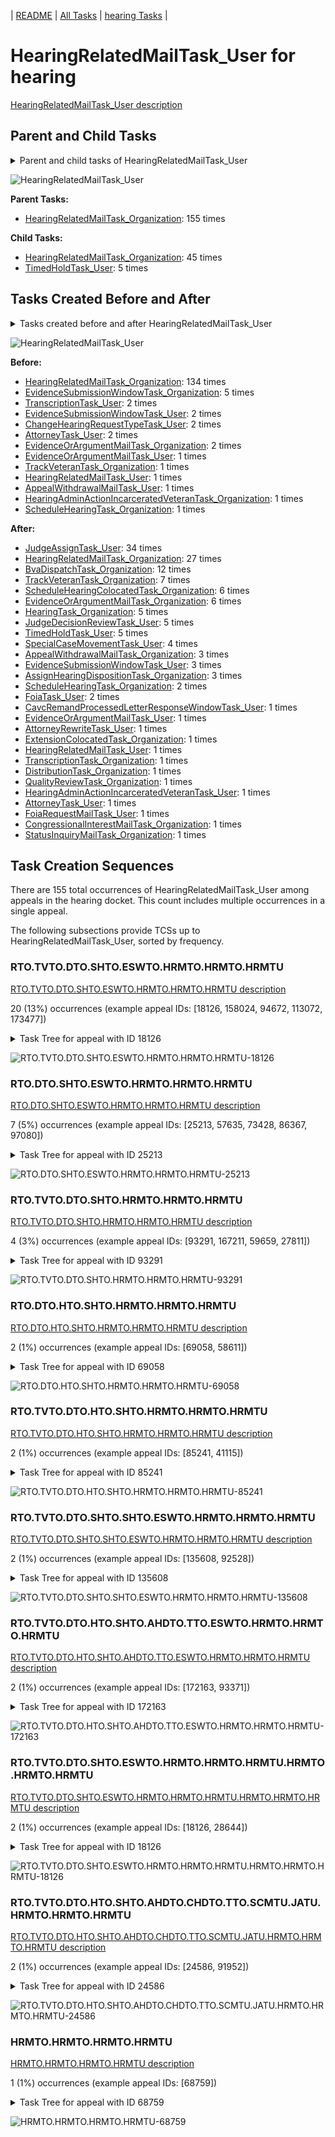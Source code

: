 <!-- DO NOT EDIT THIS FILE.  This file is autogenerated. -->
| [README](../README.md) | [All Tasks](../alltasks.md) | [hearing Tasks](tasklist.md) |

# HearingRelatedMailTask_User for hearing

[HearingRelatedMailTask_User description](../descr/HearingRelatedMailTask_User.md)

## Parent and Child Tasks

<details><summary markdown='span'>Parent and child tasks of HearingRelatedMailTask_User
</summary>

```
digraph G {
rankdir=LR;
node [shape=box]
"HearingRelatedMailTask_User" -> "HearingRelatedMailTask_Organization" [label=45]
"HearingRelatedMailTask_User" -> "TimedHoldTask_User" [label=5]
"HearingRelatedMailTask_Organization" -> "HearingRelatedMailTask_User" [label=155]
}
```
</details>

![HearingRelatedMailTask_User](dot/HearingRelatedMailTask_User-parentchild.dot.png)

**Parent Tasks:**

   * [HearingRelatedMailTask_Organization](HearingRelatedMailTask_Organization.md): 155 times

**Child Tasks:**

   * [HearingRelatedMailTask_Organization](HearingRelatedMailTask_Organization.md): 45 times
   * [TimedHoldTask_User](TimedHoldTask_User.md): 5 times

## Tasks Created Before and After

<details><summary markdown='span'>Tasks created before and after HearingRelatedMailTask_User</summary>

```
digraph G {
rankdir=LR;

"HearingRelatedMailTask_User" -> "JudgeAssignTask_User" [label=34]
"HearingRelatedMailTask_User" -> "HearingRelatedMailTask_Organization" [label=27]
"HearingRelatedMailTask_User" -> "BvaDispatchTask_Organization" [label=12]
"HearingRelatedMailTask_User" -> "TrackVeteranTask_Organization" [label=7]
"HearingRelatedMailTask_User" -> "ScheduleHearingColocatedTask_Organization" [label=6]
"HearingRelatedMailTask_User" -> "EvidenceOrArgumentMailTask_Organization" [label=6]
"HearingRelatedMailTask_User" -> "TimedHoldTask_User" [label=5]
"HearingRelatedMailTask_User" -> "JudgeDecisionReviewTask_User" [label=5]
"HearingRelatedMailTask_User" -> "HearingTask_Organization" [label=5]
"HearingRelatedMailTask_User" -> "SpecialCaseMovementTask_User" [label=4]
"HearingRelatedMailTask_User" -> "EvidenceSubmissionWindowTask_User" [label=3]
"HearingRelatedMailTask_User" -> "AssignHearingDispositionTask_Organization" [label=3]
"HearingRelatedMailTask_User" -> "AppealWithdrawalMailTask_Organization" [label=3]
"HearingRelatedMailTask_User" -> "ScheduleHearingTask_Organization" [label=2]
"HearingRelatedMailTask_User" -> "FoiaTask_User" [label=2]
"HearingRelatedMailTask_User" -> "TranscriptionTask_Organization" [label=1]
"HearingRelatedMailTask_User" -> "StatusInquiryMailTask_Organization" [label=1]
"HearingRelatedMailTask_User" -> "QualityReviewTask_Organization" [label=1]
"HearingRelatedMailTask_User" -> "HearingRelatedMailTask_User" [label=1]
"HearingRelatedMailTask_User" -> "HearingAdminActionIncarceratedVeteranTask_User" [label=1]
"HearingRelatedMailTask_User" -> "FoiaRequestMailTask_User" [label=1]
"HearingRelatedMailTask_User" -> "ExtensionColocatedTask_Organization" [label=1]
"HearingRelatedMailTask_User" -> "EvidenceOrArgumentMailTask_User" [label=1]
"HearingRelatedMailTask_User" -> "DistributionTask_Organization" [label=1]
"HearingRelatedMailTask_User" -> "CongressionalInterestMailTask_Organization" [label=1]
"HearingRelatedMailTask_User" -> "CavcRemandProcessedLetterResponseWindowTask_User" [label=1]
"HearingRelatedMailTask_User" -> "AttorneyTask_User" [label=1]
"HearingRelatedMailTask_User" -> "AttorneyRewriteTask_User" [label=1]
"HearingRelatedMailTask_Organization" -> "HearingRelatedMailTask_User" [label=134]
"EvidenceSubmissionWindowTask_Organization" -> "HearingRelatedMailTask_User" [label=5]
"TranscriptionTask_User" -> "HearingRelatedMailTask_User" [label=2]
"EvidenceSubmissionWindowTask_User" -> "HearingRelatedMailTask_User" [label=2]
"EvidenceOrArgumentMailTask_Organization" -> "HearingRelatedMailTask_User" [label=2]
"ChangeHearingRequestTypeTask_User" -> "HearingRelatedMailTask_User" [label=2]
"AttorneyTask_User" -> "HearingRelatedMailTask_User" [label=2]
"TrackVeteranTask_Organization" -> "HearingRelatedMailTask_User" [label=1]
"ScheduleHearingTask_Organization" -> "HearingRelatedMailTask_User" [label=1]
"HearingRelatedMailTask_User" -> "HearingRelatedMailTask_User" [label=1]
"HearingAdminActionIncarceratedVeteranTask_Organization" -> "HearingRelatedMailTask_User" [label=1]
"EvidenceOrArgumentMailTask_User" -> "HearingRelatedMailTask_User" [label=1]
"AppealWithdrawalMailTask_User" -> "HearingRelatedMailTask_User" [label=1]
}
```
</details>

![HearingRelatedMailTask_User](dot/HearingRelatedMailTask_User.dot.png)

**Before:**

   * [HearingRelatedMailTask_Organization](HearingRelatedMailTask_Organization.md): 134 times
   * [EvidenceSubmissionWindowTask_Organization](EvidenceSubmissionWindowTask_Organization.md): 5 times
   * [TranscriptionTask_User](TranscriptionTask_User.md): 2 times
   * [EvidenceSubmissionWindowTask_User](EvidenceSubmissionWindowTask_User.md): 2 times
   * [ChangeHearingRequestTypeTask_User](ChangeHearingRequestTypeTask_User.md): 2 times
   * [AttorneyTask_User](AttorneyTask_User.md): 2 times
   * [EvidenceOrArgumentMailTask_Organization](EvidenceOrArgumentMailTask_Organization.md): 2 times
   * [EvidenceOrArgumentMailTask_User](EvidenceOrArgumentMailTask_User.md): 1 times
   * [TrackVeteranTask_Organization](TrackVeteranTask_Organization.md): 1 times
   * [HearingRelatedMailTask_User](HearingRelatedMailTask_User.md): 1 times
   * [AppealWithdrawalMailTask_User](AppealWithdrawalMailTask_User.md): 1 times
   * [HearingAdminActionIncarceratedVeteranTask_Organization](HearingAdminActionIncarceratedVeteranTask_Organization.md): 1 times
   * [ScheduleHearingTask_Organization](ScheduleHearingTask_Organization.md): 1 times

**After:**

   * [JudgeAssignTask_User](JudgeAssignTask_User.md): 34 times
   * [HearingRelatedMailTask_Organization](HearingRelatedMailTask_Organization.md): 27 times
   * [BvaDispatchTask_Organization](BvaDispatchTask_Organization.md): 12 times
   * [TrackVeteranTask_Organization](TrackVeteranTask_Organization.md): 7 times
   * [ScheduleHearingColocatedTask_Organization](ScheduleHearingColocatedTask_Organization.md): 6 times
   * [EvidenceOrArgumentMailTask_Organization](EvidenceOrArgumentMailTask_Organization.md): 6 times
   * [HearingTask_Organization](HearingTask_Organization.md): 5 times
   * [JudgeDecisionReviewTask_User](JudgeDecisionReviewTask_User.md): 5 times
   * [TimedHoldTask_User](TimedHoldTask_User.md): 5 times
   * [SpecialCaseMovementTask_User](SpecialCaseMovementTask_User.md): 4 times
   * [AppealWithdrawalMailTask_Organization](AppealWithdrawalMailTask_Organization.md): 3 times
   * [EvidenceSubmissionWindowTask_User](EvidenceSubmissionWindowTask_User.md): 3 times
   * [AssignHearingDispositionTask_Organization](AssignHearingDispositionTask_Organization.md): 3 times
   * [ScheduleHearingTask_Organization](ScheduleHearingTask_Organization.md): 2 times
   * [FoiaTask_User](FoiaTask_User.md): 2 times
   * [CavcRemandProcessedLetterResponseWindowTask_User](CavcRemandProcessedLetterResponseWindowTask_User.md): 1 times
   * [EvidenceOrArgumentMailTask_User](EvidenceOrArgumentMailTask_User.md): 1 times
   * [AttorneyRewriteTask_User](AttorneyRewriteTask_User.md): 1 times
   * [ExtensionColocatedTask_Organization](ExtensionColocatedTask_Organization.md): 1 times
   * [HearingRelatedMailTask_User](HearingRelatedMailTask_User.md): 1 times
   * [TranscriptionTask_Organization](TranscriptionTask_Organization.md): 1 times
   * [DistributionTask_Organization](DistributionTask_Organization.md): 1 times
   * [QualityReviewTask_Organization](QualityReviewTask_Organization.md): 1 times
   * [HearingAdminActionIncarceratedVeteranTask_User](HearingAdminActionIncarceratedVeteranTask_User.md): 1 times
   * [AttorneyTask_User](AttorneyTask_User.md): 1 times
   * [FoiaRequestMailTask_User](FoiaRequestMailTask_User.md): 1 times
   * [CongressionalInterestMailTask_Organization](CongressionalInterestMailTask_Organization.md): 1 times
   * [StatusInquiryMailTask_Organization](StatusInquiryMailTask_Organization.md): 1 times

## Task Creation Sequences

There are 155 total occurrences of HearingRelatedMailTask_User among appeals in the hearing docket.  This count includes multiple occurrences in a single appeal.

The following subsections provide TCSs up to HearingRelatedMailTask_User, sorted by frequency.

### RTO.TVTO.DTO.SHTO.ESWTO.HRMTO.HRMTO.HRMTU

[RTO.TVTO.DTO.SHTO.ESWTO.HRMTO.HRMTO.HRMTU description](../descr/RTO.TVTO.DTO.SHTO.ESWTO.HRMTO.HRMTO.HRMTU.md)

20 (13%) occurrences (example appeal IDs: [18126, 158024, 94672, 113072, 173477])

<details><summary markdown='span'>Task Tree for appeal with ID 18126</summary>

```
@startuml
skinparam {
  ObjectBorderColor #555
  ObjectBorderThickness 0
  ObjectFontStyle bold
  ObjectFontSize 14
  ObjectAttributeFontColor #333
  ObjectAttributeFontSize 12
}
  object 0.RootTask #8dd3c7 {
Organization
}
  object 1.TrackVeteranTask #bebada {
Organization
}
  object 2.DistributionTask #ffffb3 {
Organization
}
  object 3.HearingTask #fb8072 {
Organization
}
  object 4.ScheduleHearingTask #80b1d3 {
Organization
}
  object 5.HearingAdminActionVerifyAddressTask #ffed6f {
Organization
}
  object 6.AssignHearingDispositionTask #8dd3c7 {
Organization
}
  object 7.EvidenceSubmissionWindowTask #fccde5 {
Organization
}
  object 8.HearingRelatedMailTask #8dd3c7 {
Organization
}
  object 9.HearingRelatedMailTask #8dd3c7 {
Organization
}
  object 10.HearingRelatedMailTask #8dd3c7 {
User  <back:white>    </back>
}
  object 11.HearingRelatedMailTask #8dd3c7 {
Organization
}
  object 12.HearingRelatedMailTask #8dd3c7 {
Organization
}
  object 13.HearingRelatedMailTask #8dd3c7 {
User  <back:white>    </back>
}
  object 14.HearingRelatedMailTask #8dd3c7 {
Organization
}
  object 15.JudgeAssignTask #ccebc5 {
User
}
  object 16.JudgeDecisionReviewTask #d9d9d9 {
User
}
  object 17.AttorneyTask #bc80bd {
User
}
  object 18.BvaDispatchTask #b3de69 {
Organization
}
  object 19.BvaDispatchTask #b3de69 {
User
}
0.RootTask -- 1.TrackVeteranTask
0.RootTask -- 2.DistributionTask
2.DistributionTask -- 3.HearingTask
3.HearingTask -- 4.ScheduleHearingTask
4.ScheduleHearingTask -- 5.HearingAdminActionVerifyAddressTask
3.HearingTask -- 6.AssignHearingDispositionTask
2.DistributionTask -- 7.EvidenceSubmissionWindowTask
2.DistributionTask -- 8.HearingRelatedMailTask
8.HearingRelatedMailTask -- 9.HearingRelatedMailTask
9.HearingRelatedMailTask -- 10.HearingRelatedMailTask
2.DistributionTask -- 11.HearingRelatedMailTask
11.HearingRelatedMailTask -- 12.HearingRelatedMailTask
12.HearingRelatedMailTask -- 13.HearingRelatedMailTask
13.HearingRelatedMailTask -- 14.HearingRelatedMailTask
0.RootTask -- 15.JudgeAssignTask
0.RootTask -- 16.JudgeDecisionReviewTask
16.JudgeDecisionReviewTask -- 17.AttorneyTask
0.RootTask -- 18.BvaDispatchTask
18.BvaDispatchTask -- 19.BvaDispatchTask
@enduml
```
</details>

![RTO.TVTO.DTO.SHTO.ESWTO.HRMTO.HRMTO.HRMTU-18126](uml/RTO.TVTO.DTO.SHTO.ESWTO.HRMTO.HRMTO.HRMTU-18126.png)

### RTO.DTO.SHTO.ESWTO.HRMTO.HRMTO.HRMTU

[RTO.DTO.SHTO.ESWTO.HRMTO.HRMTO.HRMTU description](../descr/RTO.DTO.SHTO.ESWTO.HRMTO.HRMTO.HRMTU.md)

7 (5%) occurrences (example appeal IDs: [25213, 57635, 73428, 86367, 97080])

<details><summary markdown='span'>Task Tree for appeal with ID 25213</summary>

```
@startuml
skinparam {
  ObjectBorderColor #555
  ObjectBorderThickness 0
  ObjectFontStyle bold
  ObjectFontSize 14
  ObjectAttributeFontColor #333
  ObjectAttributeFontSize 12
}
  object 0.RootTask #8dd3c7 {
Organization
}
  object 1.DistributionTask #ffffb3 {
Organization
}
  object 2.HearingTask #fb8072 {
Organization
}
  object 3.ScheduleHearingTask #80b1d3 {
Organization
}
  object 4.AssignHearingDispositionTask #8dd3c7 {
Organization
}
  object 5.EvidenceSubmissionWindowTask #fccde5 {
Organization
}
  object 6.HearingRelatedMailTask #8dd3c7 {
Organization
}
  object 7.HearingRelatedMailTask #8dd3c7 {
Organization
}
  object 8.HearingRelatedMailTask #8dd3c7 {
User  <back:white>    </back>
}
  object 9.TimedHoldTask #fccde5 {
User
}
  object 10.HearingRelatedMailTask #8dd3c7 {
User  <back:white>    </back>
}
  object 11.JudgeAssignTask #ccebc5 {
User
}
  object 12.JudgeDecisionReviewTask #d9d9d9 {
User
}
  object 13.AttorneyTask #bc80bd {
User
}
  object 14.BvaDispatchTask #b3de69 {
Organization
}
  object 15.BvaDispatchTask #b3de69 {
User
}
0.RootTask -- 1.DistributionTask
1.DistributionTask -- 2.HearingTask
2.HearingTask -- 3.ScheduleHearingTask
2.HearingTask -- 4.AssignHearingDispositionTask
1.DistributionTask -- 5.EvidenceSubmissionWindowTask
1.DistributionTask -- 6.HearingRelatedMailTask
6.HearingRelatedMailTask -- 7.HearingRelatedMailTask
7.HearingRelatedMailTask -- 8.HearingRelatedMailTask
10.HearingRelatedMailTask -- 9.TimedHoldTask
7.HearingRelatedMailTask -- 10.HearingRelatedMailTask
0.RootTask -- 11.JudgeAssignTask
0.RootTask -- 12.JudgeDecisionReviewTask
12.JudgeDecisionReviewTask -- 13.AttorneyTask
0.RootTask -- 14.BvaDispatchTask
14.BvaDispatchTask -- 15.BvaDispatchTask
@enduml
```
</details>

![RTO.DTO.SHTO.ESWTO.HRMTO.HRMTO.HRMTU-25213](uml/RTO.DTO.SHTO.ESWTO.HRMTO.HRMTO.HRMTU-25213.png)

### RTO.TVTO.DTO.SHTO.HRMTO.HRMTO.HRMTU

[RTO.TVTO.DTO.SHTO.HRMTO.HRMTO.HRMTU description](../descr/RTO.TVTO.DTO.SHTO.HRMTO.HRMTO.HRMTU.md)

4 (3%) occurrences (example appeal IDs: [93291, 167211, 59659, 27811])

<details><summary markdown='span'>Task Tree for appeal with ID 93291</summary>

```
@startuml
skinparam {
  ObjectBorderColor #555
  ObjectBorderThickness 0
  ObjectFontStyle bold
  ObjectFontSize 14
  ObjectAttributeFontColor #333
  ObjectAttributeFontSize 12
}
  object 0.RootTask #8dd3c7 {
Organization
}
  object 1.TrackVeteranTask #bebada {
Organization
}
  object 2.DistributionTask #ffffb3 {
Organization
}
  object 3.HearingTask #fb8072 {
Organization
}
  object 4.ScheduleHearingTask #80b1d3 {
Organization
}
  object 5.AssignHearingDispositionTask #8dd3c7 {
Organization
}
  object 6.HearingTask #fb8072 {
Organization
}
  object 7.ScheduleHearingTask #80b1d3 {
Organization
}
  object 8.EvidenceSubmissionWindowTask #fccde5 {
Organization
}
  object 9.HearingRelatedMailTask #8dd3c7 {
Organization
}
  object 10.HearingRelatedMailTask #8dd3c7 {
Organization
}
  object 11.HearingRelatedMailTask #8dd3c7 {
User  <back:white>    </back>
}
  object 12.SpecialCaseMovementTask #8dd3c7 {
User
}
  object 13.JudgeAssignTask #ccebc5 {
User
}
  object 14.JudgeDecisionReviewTask #d9d9d9 {
User
}
  object 15.AttorneyTask #bc80bd {
User
}
  object 16.BvaDispatchTask #b3de69 {
Organization
}
  object 17.BvaDispatchTask #b3de69 {
User
}
  object 18.AppealWithdrawalMailTask #80b1d3 {
Organization
}
  object 19.AppealWithdrawalMailTask #80b1d3 {
Organization
}
0.RootTask -- 1.TrackVeteranTask
0.RootTask -- 2.DistributionTask
2.DistributionTask -- 3.HearingTask
3.HearingTask -- 4.ScheduleHearingTask
3.HearingTask -- 5.AssignHearingDispositionTask
2.DistributionTask -- 6.HearingTask
6.HearingTask -- 7.ScheduleHearingTask
6.HearingTask -- 8.EvidenceSubmissionWindowTask
2.DistributionTask -- 9.HearingRelatedMailTask
9.HearingRelatedMailTask -- 10.HearingRelatedMailTask
10.HearingRelatedMailTask -- 11.HearingRelatedMailTask
2.DistributionTask -- 12.SpecialCaseMovementTask
0.RootTask -- 13.JudgeAssignTask
0.RootTask -- 14.JudgeDecisionReviewTask
14.JudgeDecisionReviewTask -- 15.AttorneyTask
0.RootTask -- 16.BvaDispatchTask
16.BvaDispatchTask -- 17.BvaDispatchTask
0.RootTask -- 18.AppealWithdrawalMailTask
18.AppealWithdrawalMailTask -- 19.AppealWithdrawalMailTask
@enduml
```
</details>

![RTO.TVTO.DTO.SHTO.HRMTO.HRMTO.HRMTU-93291](uml/RTO.TVTO.DTO.SHTO.HRMTO.HRMTO.HRMTU-93291.png)

### RTO.DTO.HTO.SHTO.HRMTO.HRMTO.HRMTU

[RTO.DTO.HTO.SHTO.HRMTO.HRMTO.HRMTU description](../descr/RTO.DTO.HTO.SHTO.HRMTO.HRMTO.HRMTU.md)

2 (1%) occurrences (example appeal IDs: [69058, 58611])

<details><summary markdown='span'>Task Tree for appeal with ID 69058</summary>

```
@startuml
skinparam {
  ObjectBorderColor #555
  ObjectBorderThickness 0
  ObjectFontStyle bold
  ObjectFontSize 14
  ObjectAttributeFontColor #333
  ObjectAttributeFontSize 12
}
  object 0.RootTask #8dd3c7 {
Organization
}
  object 1.DistributionTask #ffffb3 {
Organization
}
  object 2.HearingTask #fb8072 {
Organization
}
  object 3.ScheduleHearingTask #80b1d3 {
Organization
}
  object 4.HearingRelatedMailTask #8dd3c7 {
Organization
}
  object 5.HearingRelatedMailTask #8dd3c7 {
Organization
}
  object 6.HearingRelatedMailTask #8dd3c7 {
User  <back:white>    </back>
}
  object 7.HearingRelatedMailTask #8dd3c7 {
User  <back:white>    </back>
}
  object 8.AssignHearingDispositionTask #8dd3c7 {
Organization
}
  object 9.TranscriptionTask #fb8072 {
Organization
}
  object 10.EvidenceSubmissionWindowTask #fccde5 {
Organization
}
  object 11.ExtensionRequestMailTask #fdb462 {
Organization
}
  object 12.ExtensionRequestMailTask #fdb462 {
Organization
}
  object 13.ExtensionRequestMailTask #fdb462 {
User
}
  object 14.HearingRelatedMailTask #8dd3c7 {
Organization
}
  object 15.HearingRelatedMailTask #8dd3c7 {
Organization
}
  object 16.HearingRelatedMailTask #8dd3c7 {
User  <back:white>    </back>
}
  object 17.HearingRelatedMailTask #8dd3c7 {
Organization
}
  object 18.EvidenceOrArgumentMailTask #ffffb3 {
Organization
}
0.RootTask -- 1.DistributionTask
1.DistributionTask -- 2.HearingTask
2.HearingTask -- 3.ScheduleHearingTask
1.DistributionTask -- 4.HearingRelatedMailTask
4.HearingRelatedMailTask -- 5.HearingRelatedMailTask
5.HearingRelatedMailTask -- 6.HearingRelatedMailTask
5.HearingRelatedMailTask -- 7.HearingRelatedMailTask
2.HearingTask -- 8.AssignHearingDispositionTask
8.AssignHearingDispositionTask -- 9.TranscriptionTask
8.AssignHearingDispositionTask -- 10.EvidenceSubmissionWindowTask
1.DistributionTask -- 11.ExtensionRequestMailTask
11.ExtensionRequestMailTask -- 12.ExtensionRequestMailTask
12.ExtensionRequestMailTask -- 13.ExtensionRequestMailTask
1.DistributionTask -- 14.HearingRelatedMailTask
14.HearingRelatedMailTask -- 15.HearingRelatedMailTask
15.HearingRelatedMailTask -- 16.HearingRelatedMailTask
16.HearingRelatedMailTask -- 17.HearingRelatedMailTask
0.RootTask -- 18.EvidenceOrArgumentMailTask
@enduml
```
</details>

![RTO.DTO.HTO.SHTO.HRMTO.HRMTO.HRMTU-69058](uml/RTO.DTO.HTO.SHTO.HRMTO.HRMTO.HRMTU-69058.png)

### RTO.TVTO.DTO.HTO.SHTO.HRMTO.HRMTO.HRMTU

[RTO.TVTO.DTO.HTO.SHTO.HRMTO.HRMTO.HRMTU description](../descr/RTO.TVTO.DTO.HTO.SHTO.HRMTO.HRMTO.HRMTU.md)

2 (1%) occurrences (example appeal IDs: [85241, 41115])

<details><summary markdown='span'>Task Tree for appeal with ID 85241</summary>

```
@startuml
skinparam {
  ObjectBorderColor #555
  ObjectBorderThickness 0
  ObjectFontStyle bold
  ObjectFontSize 14
  ObjectAttributeFontColor #333
  ObjectAttributeFontSize 12
}
  object 0.RootTask #8dd3c7 {
Organization
}
  object 1.TrackVeteranTask #bebada {
Organization
}
  object 2.DistributionTask #ffffb3 {
Organization
}
  object 3.HearingTask #fb8072 {
Organization
}
  object 4.ScheduleHearingTask #80b1d3 {
Organization
}
  object 5.HearingRelatedMailTask #8dd3c7 {
Organization
}
  object 6.HearingRelatedMailTask #8dd3c7 {
Organization
}
  object 7.HearingRelatedMailTask #8dd3c7 {
User  <back:white>    </back>
}
  object 8.HearingRelatedMailTask #8dd3c7 {
User  <back:white>    </back>
}
0.RootTask -- 1.TrackVeteranTask
0.RootTask -- 2.DistributionTask
2.DistributionTask -- 3.HearingTask
3.HearingTask -- 4.ScheduleHearingTask
2.DistributionTask -- 5.HearingRelatedMailTask
5.HearingRelatedMailTask -- 6.HearingRelatedMailTask
6.HearingRelatedMailTask -- 7.HearingRelatedMailTask
6.HearingRelatedMailTask -- 8.HearingRelatedMailTask
@enduml
```
</details>

![RTO.TVTO.DTO.HTO.SHTO.HRMTO.HRMTO.HRMTU-85241](uml/RTO.TVTO.DTO.HTO.SHTO.HRMTO.HRMTO.HRMTU-85241.png)

### RTO.TVTO.DTO.SHTO.SHTO.ESWTO.HRMTO.HRMTO.HRMTU

[RTO.TVTO.DTO.SHTO.SHTO.ESWTO.HRMTO.HRMTO.HRMTU description](../descr/RTO.TVTO.DTO.SHTO.SHTO.ESWTO.HRMTO.HRMTO.HRMTU.md)

2 (1%) occurrences (example appeal IDs: [135608, 92528])

<details><summary markdown='span'>Task Tree for appeal with ID 135608</summary>

```
@startuml
skinparam {
  ObjectBorderColor #555
  ObjectBorderThickness 0
  ObjectFontStyle bold
  ObjectFontSize 14
  ObjectAttributeFontColor #333
  ObjectAttributeFontSize 12
}
  object 0.RootTask #8dd3c7 {
Organization
}
  object 1.TrackVeteranTask #bebada {
Organization
}
  object 2.DistributionTask #ffffb3 {
Organization
}
  object 3.HearingTask #fb8072 {
Organization
}
  object 4.ScheduleHearingTask #80b1d3 {
Organization
}
  object 5.AssignHearingDispositionTask #8dd3c7 {
Organization
}
  object 6.HearingTask #fb8072 {
Organization
}
  object 7.ScheduleHearingTask #80b1d3 {
Organization
}
  object 8.AssignHearingDispositionTask #8dd3c7 {
Organization
}
  object 9.EvidenceSubmissionWindowTask #fccde5 {
Organization
}
  object 10.HearingRelatedMailTask #8dd3c7 {
Organization
}
  object 11.HearingRelatedMailTask #8dd3c7 {
Organization
}
  object 12.HearingRelatedMailTask #8dd3c7 {
User  <back:white>    </back>
}
  object 13.HearingRelatedMailTask #8dd3c7 {
Organization
}
0.RootTask -- 1.TrackVeteranTask
0.RootTask -- 2.DistributionTask
2.DistributionTask -- 3.HearingTask
3.HearingTask -- 4.ScheduleHearingTask
3.HearingTask -- 5.AssignHearingDispositionTask
2.DistributionTask -- 6.HearingTask
6.HearingTask -- 7.ScheduleHearingTask
6.HearingTask -- 8.AssignHearingDispositionTask
2.DistributionTask -- 9.EvidenceSubmissionWindowTask
2.DistributionTask -- 10.HearingRelatedMailTask
10.HearingRelatedMailTask -- 11.HearingRelatedMailTask
11.HearingRelatedMailTask -- 12.HearingRelatedMailTask
12.HearingRelatedMailTask -- 13.HearingRelatedMailTask
@enduml
```
</details>

![RTO.TVTO.DTO.SHTO.SHTO.ESWTO.HRMTO.HRMTO.HRMTU-135608](uml/RTO.TVTO.DTO.SHTO.SHTO.ESWTO.HRMTO.HRMTO.HRMTU-135608.png)

### RTO.TVTO.DTO.HTO.SHTO.AHDTO.TTO.ESWTO.HRMTO.HRMTO.HRMTU

[RTO.TVTO.DTO.HTO.SHTO.AHDTO.TTO.ESWTO.HRMTO.HRMTO.HRMTU description](../descr/RTO.TVTO.DTO.HTO.SHTO.AHDTO.TTO.ESWTO.HRMTO.HRMTO.HRMTU.md)

2 (1%) occurrences (example appeal IDs: [172163, 93371])

<details><summary markdown='span'>Task Tree for appeal with ID 172163</summary>

```
@startuml
skinparam {
  ObjectBorderColor #555
  ObjectBorderThickness 0
  ObjectFontStyle bold
  ObjectFontSize 14
  ObjectAttributeFontColor #333
  ObjectAttributeFontSize 12
}
  object 0.RootTask #8dd3c7 {
Organization
}
  object 1.TrackVeteranTask #bebada {
Organization
}
  object 2.DistributionTask #ffffb3 {
Organization
}
  object 3.HearingTask #fb8072 {
Organization
}
  object 4.ScheduleHearingTask #80b1d3 {
Organization
}
  object 5.AssignHearingDispositionTask #8dd3c7 {
Organization
}
  object 6.TranscriptionTask #fb8072 {
Organization
}
  object 7.EvidenceSubmissionWindowTask #fccde5 {
Organization
}
  object 8.HearingRelatedMailTask #8dd3c7 {
Organization
}
  object 9.HearingRelatedMailTask #8dd3c7 {
Organization
}
  object 10.HearingRelatedMailTask #8dd3c7 {
User  <back:white>    </back>
}
  object 11.JudgeAssignTask #ccebc5 {
User
}
  object 12.JudgeDecisionReviewTask #d9d9d9 {
User
}
  object 13.AttorneyTask #bc80bd {
User
}
  object 14.ScheduleHearingColocatedTask #ccebc5 {
Organization
}
0.RootTask -- 1.TrackVeteranTask
0.RootTask -- 2.DistributionTask
2.DistributionTask -- 3.HearingTask
3.HearingTask -- 4.ScheduleHearingTask
3.HearingTask -- 5.AssignHearingDispositionTask
5.AssignHearingDispositionTask -- 6.TranscriptionTask
5.AssignHearingDispositionTask -- 7.EvidenceSubmissionWindowTask
2.DistributionTask -- 8.HearingRelatedMailTask
8.HearingRelatedMailTask -- 9.HearingRelatedMailTask
9.HearingRelatedMailTask -- 10.HearingRelatedMailTask
0.RootTask -- 11.JudgeAssignTask
0.RootTask -- 12.JudgeDecisionReviewTask
12.JudgeDecisionReviewTask -- 13.AttorneyTask
13.AttorneyTask -- 14.ScheduleHearingColocatedTask
@enduml
```
</details>

![RTO.TVTO.DTO.HTO.SHTO.AHDTO.TTO.ESWTO.HRMTO.HRMTO.HRMTU-172163](uml/RTO.TVTO.DTO.HTO.SHTO.AHDTO.TTO.ESWTO.HRMTO.HRMTO.HRMTU-172163.png)

### RTO.TVTO.DTO.SHTO.ESWTO.HRMTO.HRMTO.HRMTU.HRMTO.HRMTO.HRMTU

[RTO.TVTO.DTO.SHTO.ESWTO.HRMTO.HRMTO.HRMTU.HRMTO.HRMTO.HRMTU description](../descr/RTO.TVTO.DTO.SHTO.ESWTO.HRMTO.HRMTO.HRMTU.HRMTO.HRMTO.HRMTU.md)

2 (1%) occurrences (example appeal IDs: [18126, 28644])

<details><summary markdown='span'>Task Tree for appeal with ID 18126</summary>

```
@startuml
skinparam {
  ObjectBorderColor #555
  ObjectBorderThickness 0
  ObjectFontStyle bold
  ObjectFontSize 14
  ObjectAttributeFontColor #333
  ObjectAttributeFontSize 12
}
  object 0.RootTask #8dd3c7 {
Organization
}
  object 1.TrackVeteranTask #bebada {
Organization
}
  object 2.DistributionTask #ffffb3 {
Organization
}
  object 3.HearingTask #fb8072 {
Organization
}
  object 4.ScheduleHearingTask #80b1d3 {
Organization
}
  object 5.HearingAdminActionVerifyAddressTask #ffed6f {
Organization
}
  object 6.AssignHearingDispositionTask #8dd3c7 {
Organization
}
  object 7.EvidenceSubmissionWindowTask #fccde5 {
Organization
}
  object 8.HearingRelatedMailTask #8dd3c7 {
Organization
}
  object 9.HearingRelatedMailTask #8dd3c7 {
Organization
}
  object 10.HearingRelatedMailTask #8dd3c7 {
User  <back:white>    </back>
}
  object 11.HearingRelatedMailTask #8dd3c7 {
Organization
}
  object 12.HearingRelatedMailTask #8dd3c7 {
Organization
}
  object 13.HearingRelatedMailTask #8dd3c7 {
User  <back:white>    </back>
}
  object 14.HearingRelatedMailTask #8dd3c7 {
Organization
}
  object 15.JudgeAssignTask #ccebc5 {
User
}
  object 16.JudgeDecisionReviewTask #d9d9d9 {
User
}
  object 17.AttorneyTask #bc80bd {
User
}
  object 18.BvaDispatchTask #b3de69 {
Organization
}
  object 19.BvaDispatchTask #b3de69 {
User
}
0.RootTask -- 1.TrackVeteranTask
0.RootTask -- 2.DistributionTask
2.DistributionTask -- 3.HearingTask
3.HearingTask -- 4.ScheduleHearingTask
4.ScheduleHearingTask -- 5.HearingAdminActionVerifyAddressTask
3.HearingTask -- 6.AssignHearingDispositionTask
2.DistributionTask -- 7.EvidenceSubmissionWindowTask
2.DistributionTask -- 8.HearingRelatedMailTask
8.HearingRelatedMailTask -- 9.HearingRelatedMailTask
9.HearingRelatedMailTask -- 10.HearingRelatedMailTask
2.DistributionTask -- 11.HearingRelatedMailTask
11.HearingRelatedMailTask -- 12.HearingRelatedMailTask
12.HearingRelatedMailTask -- 13.HearingRelatedMailTask
13.HearingRelatedMailTask -- 14.HearingRelatedMailTask
0.RootTask -- 15.JudgeAssignTask
0.RootTask -- 16.JudgeDecisionReviewTask
16.JudgeDecisionReviewTask -- 17.AttorneyTask
0.RootTask -- 18.BvaDispatchTask
18.BvaDispatchTask -- 19.BvaDispatchTask
@enduml
```
</details>

![RTO.TVTO.DTO.SHTO.ESWTO.HRMTO.HRMTO.HRMTU.HRMTO.HRMTO.HRMTU-18126](uml/RTO.TVTO.DTO.SHTO.ESWTO.HRMTO.HRMTO.HRMTU.HRMTO.HRMTO.HRMTU-18126.png)

### RTO.TVTO.DTO.HTO.SHTO.AHDTO.CHDTO.TTO.SCMTU.JATU.HRMTO.HRMTO.HRMTU

[RTO.TVTO.DTO.HTO.SHTO.AHDTO.CHDTO.TTO.SCMTU.JATU.HRMTO.HRMTO.HRMTU description](../descr/RTO.TVTO.DTO.HTO.SHTO.AHDTO.CHDTO.TTO.SCMTU.JATU.HRMTO.HRMTO.HRMTU.md)

2 (1%) occurrences (example appeal IDs: [24586, 91952])

<details><summary markdown='span'>Task Tree for appeal with ID 24586</summary>

```
@startuml
skinparam {
  ObjectBorderColor #555
  ObjectBorderThickness 0
  ObjectFontStyle bold
  ObjectFontSize 14
  ObjectAttributeFontColor #333
  ObjectAttributeFontSize 12
}
  object 0.RootTask #8dd3c7 {
Organization
}
  object 1.TrackVeteranTask #bebada {
Organization
}
  object 2.DistributionTask #ffffb3 {
Organization
}
  object 3.HearingTask #fb8072 {
Organization
}
  object 4.ScheduleHearingTask #80b1d3 {
Organization
}
  object 5.AssignHearingDispositionTask #8dd3c7 {
Organization
}
  object 6.ChangeHearingDispositionTask #d9d9d9 {
Organization
}
  object 7.TranscriptionTask #fb8072 {
Organization
}
  object 8.EvidenceSubmissionWindowTask #fccde5 {
Organization
}
  object 9.SpecialCaseMovementTask #8dd3c7 {
User
}
  object 10.JudgeAssignTask #ccebc5 {
User
}
  object 11.HearingRelatedMailTask #8dd3c7 {
Organization
}
  object 12.HearingRelatedMailTask #8dd3c7 {
Organization
}
  object 13.HearingRelatedMailTask #8dd3c7 {
User  <back:white>    </back>
}
  object 14.JudgeDecisionReviewTask #d9d9d9 {
User
}
  object 15.AttorneyTask #bc80bd {
User
}
  object 16.QualityReviewTask #fdb462 {
Organization
}
  object 17.QualityReviewTask #fdb462 {
User
}
  object 18.BvaDispatchTask #b3de69 {
Organization
}
  object 19.BvaDispatchTask #b3de69 {
User
}
0.RootTask -- 1.TrackVeteranTask
0.RootTask -- 2.DistributionTask
2.DistributionTask -- 3.HearingTask
3.HearingTask -- 4.ScheduleHearingTask
3.HearingTask -- 5.AssignHearingDispositionTask
3.HearingTask -- 6.ChangeHearingDispositionTask
6.ChangeHearingDispositionTask -- 7.TranscriptionTask
6.ChangeHearingDispositionTask -- 8.EvidenceSubmissionWindowTask
2.DistributionTask -- 9.SpecialCaseMovementTask
0.RootTask -- 10.JudgeAssignTask
0.RootTask -- 11.HearingRelatedMailTask
11.HearingRelatedMailTask -- 12.HearingRelatedMailTask
12.HearingRelatedMailTask -- 13.HearingRelatedMailTask
0.RootTask -- 14.JudgeDecisionReviewTask
14.JudgeDecisionReviewTask -- 15.AttorneyTask
0.RootTask -- 16.QualityReviewTask
16.QualityReviewTask -- 17.QualityReviewTask
0.RootTask -- 18.BvaDispatchTask
18.BvaDispatchTask -- 19.BvaDispatchTask
@enduml
```
</details>

![RTO.TVTO.DTO.HTO.SHTO.AHDTO.CHDTO.TTO.SCMTU.JATU.HRMTO.HRMTO.HRMTU-24586](uml/RTO.TVTO.DTO.HTO.SHTO.AHDTO.CHDTO.TTO.SCMTU.JATU.HRMTO.HRMTO.HRMTU-24586.png)

### HRMTO.HRMTO.HRMTO.HRMTU

[HRMTO.HRMTO.HRMTO.HRMTU description](../descr/HRMTO.HRMTO.HRMTO.HRMTU.md)

1 (1%) occurrences (example appeal IDs: [68759])

<details><summary markdown='span'>Task Tree for appeal with ID 68759</summary>

```
@startuml
skinparam {
  ObjectBorderColor #555
  ObjectBorderThickness 0
  ObjectFontStyle bold
  ObjectFontSize 14
  ObjectAttributeFontColor #333
  ObjectAttributeFontSize 12
}
  object 0.RootTask #8dd3c7 {
Organization
}
  object 1.DistributionTask #ffffb3 {
Organization
}
  object 2.HearingTask #fb8072 {
Organization
}
  object 3.ScheduleHearingTask #80b1d3 {
Organization
}
  object 4.HearingRelatedMailTask #8dd3c7 {
Organization
}
  object 5.HearingRelatedMailTask #8dd3c7 {
Organization
}
  object 6.HearingRelatedMailTask #8dd3c7 {
Organization
}
  object 7.HearingRelatedMailTask #8dd3c7 {
User  <back:white>    </back>
}
0.RootTask -- 1.DistributionTask
1.DistributionTask -- 2.HearingTask
2.HearingTask -- 3.ScheduleHearingTask
1.DistributionTask -- 4.HearingRelatedMailTask
4.HearingRelatedMailTask -- 5.HearingRelatedMailTask
5.HearingRelatedMailTask -- 6.HearingRelatedMailTask
6.HearingRelatedMailTask -- 7.HearingRelatedMailTask
@enduml
```
</details>

![HRMTO.HRMTO.HRMTO.HRMTU-68759](uml/HRMTO.HRMTO.HRMTO.HRMTU-68759.png)

